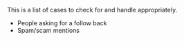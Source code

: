This is a list of cases to check for and handle appropriately.

- People asking for a follow back
- Spam/scam mentions